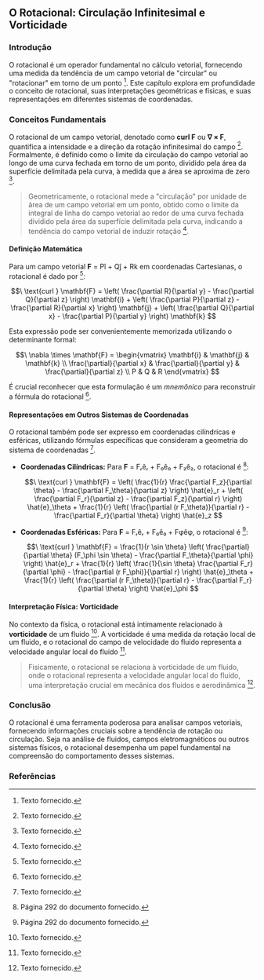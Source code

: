 ## O Rotacional: Circulação Infinitesimal e Vorticidade

### Introdução
O rotacional é um operador fundamental no cálculo vetorial, fornecendo uma medida da tendência de um campo vetorial de "circular" ou "rotacionar" em torno de um ponto [^1]. Este capítulo explora em profundidade o conceito de rotacional, suas interpretações geométricas e físicas, e suas representações em diferentes sistemas de coordenadas.

### Conceitos Fundamentais

O rotacional de um campo vetorial, denotado como **curl F** ou **∇ × F**, quantifica a intensidade e a direção da rotação infinitesimal do campo [^1]. Formalmente, é definido como o limite da circulação do campo vetorial ao longo de uma curva fechada em torno de um ponto, dividido pela área da superfície delimitada pela curva, à medida que a área se aproxima de zero [^1].

> Geometricamente, o rotacional mede a "circulação" por unidade de área de um campo vetorial em um ponto, obtido como o limite da integral de linha do campo vetorial ao redor de uma curva fechada dividido pela área da superfície delimitada pela curva, indicando a tendência do campo vetorial de induzir rotação [^1].

#### Definição Matemática
Para um campo vetorial **F** = Pî + Qĵ + Rk em coordenadas Cartesianas, o rotacional é dado por [^1]:

$$\
\text{curl } \mathbf{F} = \left( \frac{\partial R}{\partial y} - \frac{\partial Q}{\partial z} \right) \mathbf{i} + \left( \frac{\partial P}{\partial z} - \frac{\partial R}{\partial x} \right) \mathbf{j} + \left( \frac{\partial Q}{\partial x} - \frac{\partial P}{\partial y} \right) \mathbf{k}
$$

Esta expressão pode ser convenientemente memorizada utilizando o determinante formal:

$$\
\nabla \times \mathbf{F} = \begin{vmatrix}
\mathbf{i} & \mathbf{j} & \mathbf{k} \\
\frac{\partial}{\partial x} & \frac{\partial}{\partial y} & \frac{\partial}{\partial z} \\
P & Q & R
\end{vmatrix}
$$

É crucial reconhecer que esta formulação é um *mnemônico* para reconstruir a fórmula do rotacional [^1].

#### Representações em Outros Sistemas de Coordenadas
O rotacional também pode ser expresso em coordenadas cilíndricas e esféricas, utilizando fórmulas específicas que consideram a geometria do sistema de coordenadas [^1].

*   **Coordenadas Cilíndricas:** Para **F** = Fᵣêᵣ + F₀ê₀ + F₂ê₂, o rotacional é [^2]:

    $$\
    \text{curl } \mathbf{F} = \left( \frac{1}{r} \frac{\partial F_z}{\partial \theta} - \frac{\partial F_\theta}{\partial z} \right) \hat{e}_r + \left( \frac{\partial F_r}{\partial z} - \frac{\partial F_z}{\partial r} \right) \hat{e}_\theta + \frac{1}{r} \left( \frac{\partial (r F_\theta)}{\partial r} - \frac{\partial F_r}{\partial \theta} \right) \hat{e}_z
    $$

*   **Coordenadas Esféricas:** Para **F** = Fᵣêᵣ + F₀ê₀ + Fφêφ, o rotacional é [^2]:

    $$\
    \text{curl } \mathbf{F} = \frac{1}{r \sin \theta} \left( \frac{\partial}{\partial \theta} (F_\phi \sin \theta) - \frac{\partial F_\theta}{\partial \phi} \right) \hat{e}_r + \frac{1}{r} \left( \frac{1}{\sin \theta} \frac{\partial F_r}{\partial \phi} - \frac{\partial (r F_\phi)}{\partial r} \right) \hat{e}_\theta + \frac{1}{r} \left( \frac{\partial (r F_\theta)}{\partial r} - \frac{\partial F_r}{\partial \theta} \right) \hat{e}_\phi
    $$

#### Interpretação Física: Vorticidade
No contexto da física, o rotacional está intimamente relacionado à **vorticidade** de um fluido [^1]. A vorticidade é uma medida da rotação local de um fluido, e o rotacional do campo de velocidade do fluido representa a velocidade angular local do fluido [^1].

> Fisicamente, o rotacional se relaciona à vorticidade de um fluido, onde o rotacional representa a velocidade angular local do fluido, uma interpretação crucial em mecânica dos fluidos e aerodinâmica [^1].

### Conclusão

O rotacional é uma ferramenta poderosa para analisar campos vetoriais, fornecendo informações cruciais sobre a tendência de rotação ou circulação. Seja na análise de fluidos, campos eletromagnéticos ou outros sistemas físicos, o rotacional desempenha um papel fundamental na compreensão do comportamento desses sistemas.

### Referências
[^1]: Texto fornecido.
[^2]: Página 292 do documento fornecido.
<!-- END -->